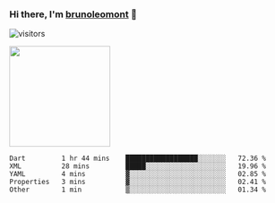 ### Hi there, I'm [brunoleomont](https://www.linkedin.com/in/brunoleomont/) 👋

![visitors](https://visitor-badge.glitch.me/badge?page_id=page.id)

<img height="180em" src="https://github-readme-stats.vercel.app/api?username=brunoleomont&show_icons=true&hide_border=true&&count_private=true&include_all_commits=true" />

<!--START_SECTION:waka-->
```text
Dart         1 hr 44 mins    ██████████████████░░░░░░░   72.36 % 
XML          28 mins         █████░░░░░░░░░░░░░░░░░░░░   19.96 % 
YAML         4 mins          ▓░░░░░░░░░░░░░░░░░░░░░░░░   02.85 % 
Properties   3 mins          ▓░░░░░░░░░░░░░░░░░░░░░░░░   02.41 % 
Other        1 min           ▒░░░░░░░░░░░░░░░░░░░░░░░░   01.34 % 
```
<!--END_SECTION:waka-->

<!--
**brunoleomont/brunoleomont** is a ✨ _special_ ✨ repository because its `README.md` (this file) appears on your GitHub profile.

Here are some ideas to get you started:

- 🔭 I’m currently working on ...
- 🌱 I’m currently learning ...
- 👯 I’m looking to collaborate on ...
- 🤔 I’m looking for help with ...
- 💬 Ask me about ...
- 📫 How to reach me: ...
- 😄 Pronouns: ...
- ⚡ Fun fact: ...
-->
